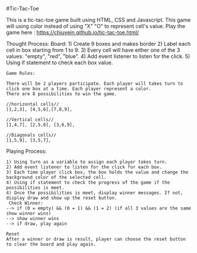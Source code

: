 #Tic-Tac-Toe

This is a tic-tac-toe game built using HTML, CSS and Javascript.
This game will using color instead of using "X" "O" to represent cell's value. 
Play the game here : https://chiuyein.github.io/tic-tac-toe.html/

Thought Process: 
    Board:
    1) Create 9 boxes and makes border
    2) Label each cell in box starting from 1 to 9.
    3) Every cell will have either one of the 3 values: "empty", "red", "blue".
    4) Add event listener to listen for the click.
    5) Using if statement to check each box value.
      

    Game Rules: 

    There will be 2 players participate. Each player will takes turn to click one box at a time. Each player represent a color.  
    There are 8 possibilities to win the game. 
    
    //horizontal cells//
    [1,2,3], [4,5,6],[7,8,9],
    
    //Vertical cells//
    [1,4,7], [2,5,8], [3,6,9],
    
    //Diagonals cells//
    [1,5,9], [3,5,7],

Playing Process: 
    
    1) Using turn as a variable to assign each player takes turn. 
    2) Add event listener to listen for the click for each box.
    3) Each time player click box, the box holds the value and change the background color of the selected cell.
    4) Using if statement to check the progress of the game if the possibilities is meet. 
    4) Once the possibilities is meet, display winner messages. If not, display draw and show up the reset button.
     Check Winner: 
    --> if (0 = empty) && (0 = 1) && (1 = 2) (if all 3 values are the same show winner wins)
    --> show winner wins 
    --> if draw, play again

    Reset
    After a winner or draw is result, player can choose the reset button to clear the board and play again. 


    

    
